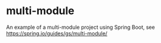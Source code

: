 # multi-module
An example of a multi-module project using Spring Boot, see https://spring.io/guides/gs/multi-module/
